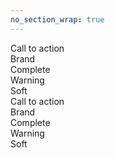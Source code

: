 ```yaml
---
no_section_wrap: true
---
```

<div class="fifth">
  <div class="col">
    <a class="button">Call to action</a>
  </div>
  <div class="col">
    <a class="button brand">Brand</a>
  </div>
  <div class="col">
    <a class="button cta">Complete</a>
  </div>
  <div class="col">
    <a class="button warning">Warning</a>
  </div>
  <div class="col">
    <a class="button soft">Soft</a>
  </div>
</div>

<div class="fifth">
  <div class="col">
    <a class="button-small">Call to action</a>
  </div>
  <div class="col">
    <a class="button-small brand">Brand</a>
  </div>
  <div class="col">
    <a class="button-small cta">Complete</a>
  </div>
  <div class="col">
    <a class="button-small warning">Warning</a>
  </div>
  <div class="col">
    <a class="button-small soft">Soft</a>
  </div>
</div>